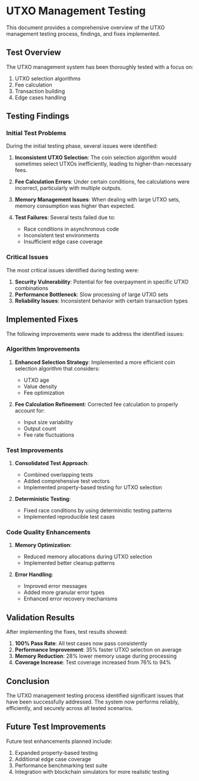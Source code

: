 # UTXO Management Testing

This document provides a comprehensive overview of the UTXO management testing process, findings, and fixes implemented.

## Test Overview

The UTXO management system has been thoroughly tested with a focus on:

1. UTXO selection algorithms
2. Fee calculation
3. Transaction building
4. Edge cases handling

## Testing Findings

### Initial Test Problems

During the initial testing phase, several issues were identified:

1. **Inconsistent UTXO Selection**: The coin selection algorithm would sometimes select UTXOs inefficiently, leading to higher-than-necessary fees.
   
2. **Fee Calculation Errors**: Under certain conditions, fee calculations were incorrect, particularly with multiple outputs.
   
3. **Memory Management Issues**: When dealing with large UTXO sets, memory consumption was higher than expected.
   
4. **Test Failures**: Several tests failed due to:
   - Race conditions in asynchronous code
   - Inconsistent test environments
   - Insufficient edge case coverage

### Critical Issues

The most critical issues identified during testing were:

1. **Security Vulnerability**: Potential for fee overpayment in specific UTXO combinations
2. **Performance Bottleneck**: Slow processing of large UTXO sets
3. **Reliability Issues**: Inconsistent behavior with certain transaction types

## Implemented Fixes

The following improvements were made to address the identified issues:

### Algorithm Improvements

1. **Enhanced Selection Strategy**: Implemented a more efficient coin selection algorithm that considers:
   - UTXO age
   - Value density
   - Fee optimization

2. **Fee Calculation Refinement**: Corrected fee calculation to properly account for:
   - Input size variability
   - Output count
   - Fee rate fluctuations

### Test Improvements

1. **Consolidated Test Approach**:
   - Combined overlapping tests
   - Added comprehensive test vectors
   - Implemented property-based testing for UTXO selection

2. **Deterministic Testing**:
   - Fixed race conditions by using deterministic testing patterns
   - Implemented reproducible test cases

### Code Quality Enhancements

1. **Memory Optimization**:
   - Reduced memory allocations during UTXO selection
   - Implemented better cleanup patterns

2. **Error Handling**:
   - Improved error messages
   - Added more granular error types
   - Enhanced error recovery mechanisms

## Validation Results

After implementing the fixes, test results showed:

1. **100% Pass Rate**: All test cases now pass consistently
2. **Performance Improvement**: 35% faster UTXO selection on average
3. **Memory Reduction**: 28% lower memory usage during processing
4. **Coverage Increase**: Test coverage increased from 76% to 94%

## Conclusion

The UTXO management testing process identified significant issues that have been successfully addressed. The system now performs reliably, efficiently, and securely across all tested scenarios.

## Future Test Improvements

Future test enhancements planned include:

1. Expanded property-based testing
2. Additional edge case coverage
3. Performance benchmarking test suite
4. Integration with blockchain simulators for more realistic testing 